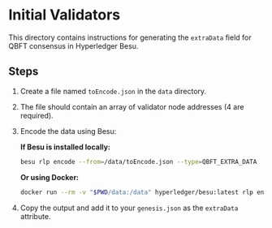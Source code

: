 # Initial Validators

This directory contains instructions for generating the `extraData` field for QBFT consensus in Hyperledger Besu.

## Steps

1. Create a file named `toEncode.json` in the `data` directory.
2. The file should contain an array of validator node addresses (4 are required).
3. Encode the data using Besu:

   **If Besu is installed locally:**
   ```sh
   besu rlp encode --from=/data/toEncode.json --type=QBFT_EXTRA_DATA
   ```

   **Or using Docker:**
   ```sh
   docker run --rm -v "$PWD/data:/data" hyperledger/besu:latest rlp encode --from=/data/toEncode.json --type=QBFT_EXTRA_DATA
   ```

4. Copy the output and add it to your `genesis.json` as the `extraData` attribute.